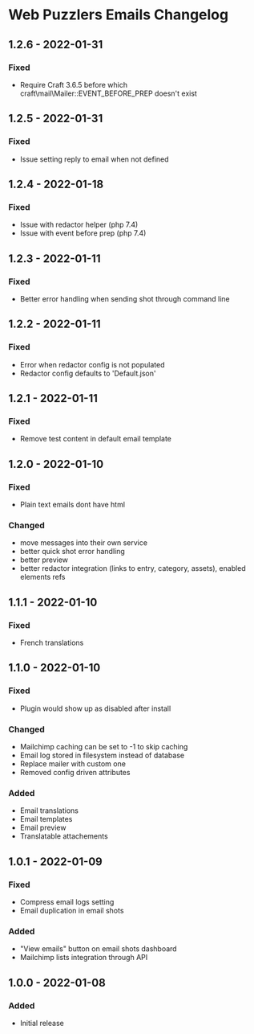 # Web Puzzlers Emails Changelog

## 1.2.6 - 2022-01-31

### Fixed
- Require Craft 3.6.5 before which craft\mail\Mailer::EVENT_BEFORE_PREP doesn't exist

## 1.2.5 - 2022-01-31

### Fixed
- Issue setting reply to email when not defined

## 1.2.4 - 2022-01-18

### Fixed
- Issue with redactor helper (php 7.4)
- Issue with event before prep (php 7.4)

## 1.2.3 - 2022-01-11

### Fixed
- Better error handling when sending shot through command line

## 1.2.2 - 2022-01-11

### Fixed
- Error when redactor config is not populated
- Redactor config defaults to 'Default.json'

## 1.2.1 - 2022-01-11

### Fixed
- Remove test content in default email template

## 1.2.0 - 2022-01-10

### Fixed
- Plain text emails dont have html

### Changed
- move messages into their own service
- better quick shot error handling
- better preview
- better redactor integration (links to entry, category, assets), enabled elements refs

## 1.1.1 - 2022-01-10

### Fixed
- French translations

## 1.1.0 - 2022-01-10

### Fixed
- Plugin would show up as disabled after install

### Changed
- Mailchimp caching can be set to -1 to skip caching
- Email log stored in filesystem instead of database
- Replace mailer with custom one
- Removed config driven attributes

### Added
- Email translations
- Email templates
- Email preview
- Translatable attachements

## 1.0.1 - 2022-01-09

### Fixed
- Compress email logs setting
- Email duplication in email shots

### Added
- "View emails" button on email shots dashboard
- Mailchimp lists integration through API

## 1.0.0 - 2022-01-08

### Added
- Initial release